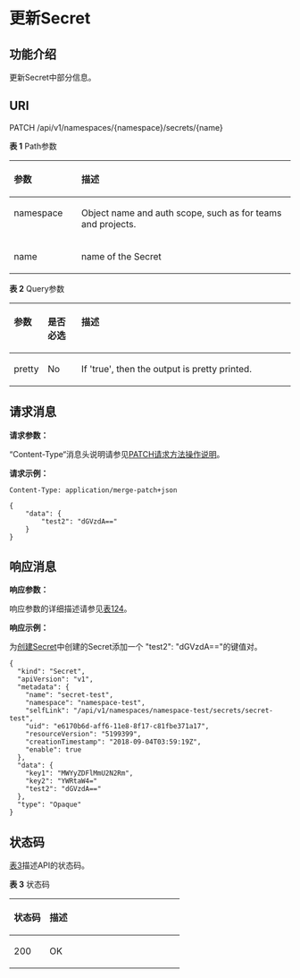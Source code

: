 # 更新Secret<a name="cci_02_3076"></a>

## 功能介绍<a name="s4e0a1c9701464caaa087bfb241e8faeb"></a>

更新Secret中部分信息。

## URI<a name="s3cae00f6e7914695ba88e44aa7a2a633"></a>

PATCH /api/v1/namespaces/\{namespace\}/secrets/\{name\}

**表 1**  Path参数

<a name="table1696332124519"></a>
<table><thead align="left"><tr id="row11961332194516"><th class="cellrowborder" valign="top" width="24%" id="mcps1.2.3.1.1"><p id="p396032144518"><a name="p396032144518"></a><a name="p396032144518"></a>参数</p>
</th>
<th class="cellrowborder" valign="top" width="76%" id="mcps1.2.3.1.2"><p id="p18962325454"><a name="p18962325454"></a><a name="p18962325454"></a>描述</p>
</th>
</tr>
</thead>
<tbody><tr id="row9960327457"><td class="cellrowborder" valign="top" width="24%" headers="mcps1.2.3.1.1 "><p id="p1496113214456"><a name="p1496113214456"></a><a name="p1496113214456"></a>namespace</p>
</td>
<td class="cellrowborder" valign="top" width="76%" headers="mcps1.2.3.1.2 "><p id="p141902036155717"><a name="p141902036155717"></a><a name="p141902036155717"></a>Object name and auth scope, such as for teams and projects.</p>
</td>
</tr>
<tr id="row9426152361413"><td class="cellrowborder" valign="top" width="24%" headers="mcps1.2.3.1.1 "><p id="p442612317147"><a name="p442612317147"></a><a name="p442612317147"></a>name</p>
</td>
<td class="cellrowborder" valign="top" width="76%" headers="mcps1.2.3.1.2 "><p id="p24261723141415"><a name="p24261723141415"></a><a name="p24261723141415"></a>name of the Secret</p>
</td>
</tr>
</tbody>
</table>

**表 2**  Query参数

<a name="zh-cn_topic_0079614900_table43659541"></a>
<table><thead align="left"><tr id="zh-cn_topic_0079614900_row65791910"><th class="cellrowborder" valign="top" width="12%" id="mcps1.2.4.1.1"><p id="zh-cn_topic_0079614900_p27544487"><a name="zh-cn_topic_0079614900_p27544487"></a><a name="zh-cn_topic_0079614900_p27544487"></a>参数</p>
</th>
<th class="cellrowborder" valign="top" width="12%" id="mcps1.2.4.1.2"><p id="p4973534205955"><a name="p4973534205955"></a><a name="p4973534205955"></a>是否必选</p>
</th>
<th class="cellrowborder" valign="top" width="76%" id="mcps1.2.4.1.3"><p id="p203075205955"><a name="p203075205955"></a><a name="p203075205955"></a>描述</p>
</th>
</tr>
</thead>
<tbody><tr id="zh-cn_topic_0079614900_row14572292"><td class="cellrowborder" valign="top" width="12%" headers="mcps1.2.4.1.1 "><p id="zh-cn_topic_0079614900_p39504966"><a name="zh-cn_topic_0079614900_p39504966"></a><a name="zh-cn_topic_0079614900_p39504966"></a>pretty</p>
</td>
<td class="cellrowborder" valign="top" width="12%" headers="mcps1.2.4.1.2 "><p id="zh-cn_topic_0079614900_p45785693"><a name="zh-cn_topic_0079614900_p45785693"></a><a name="zh-cn_topic_0079614900_p45785693"></a>No</p>
</td>
<td class="cellrowborder" valign="top" width="76%" headers="mcps1.2.4.1.3 "><p id="zh-cn_topic_0079614900_p17653681"><a name="zh-cn_topic_0079614900_p17653681"></a><a name="zh-cn_topic_0079614900_p17653681"></a>If 'true', then the output is pretty printed.</p>
</td>
</tr>
</tbody>
</table>

## 请求消息<a name="zh-cn_topic_0079614900_d0e9414"></a>

**请求参数：**

“Content-Type“消息头说明请参见[PATCH请求方法操作说明](PATCH请求方法操作说明.md)。

**请求示例：**

```
Content-Type: application/merge-patch+json
```

```
{
    "data": {
        "test2": "dGVzdA=="
    }
}
```

## 响应消息<a name="s08d56e5f4e57452da0a49400212440a4"></a>

**响应参数：**

响应参数的详细描述请参见[表124](数据结构.md#zh-cn_topic_0079614900_ref458786458)。

**响应示例：**

为[创建Secret](创建Secret.md)中创建的Secret添加一个 "test2": "dGVzdA=="的键值对。

```
{
  "kind": "Secret",
  "apiVersion": "v1",
  "metadata": {
    "name": "secret-test",
    "namespace": "namespace-test",
    "selfLink": "/api/v1/namespaces/namespace-test/secrets/secret-test",
    "uid": "e6170b6d-aff6-11e8-8f17-c81fbe371a17",
    "resourceVersion": "5199399",
    "creationTimestamp": "2018-09-04T03:59:19Z",
    "enable": true
  },
  "data": {
    "key1": "MWYyZDFlMmU2N2Rm",
    "key2": "YWRtaW4="
    "test2": "dGVzdA=="
  },
  "type": "Opaque"
}
```

## 状态码<a name="s50f1049a6a4d404c895cf636eb8f3bf1"></a>

[表3](#zh-cn_topic_0079614900_table46761928)描述API的状态码。

**表 3**  状态码

<a name="zh-cn_topic_0079614900_table46761928"></a>
<table><thead align="left"><tr id="zh-cn_topic_0079614900_row33254664"><th class="cellrowborder" valign="top" width="21%" id="mcps1.2.3.1.1"><p id="p55616028205955"><a name="p55616028205955"></a><a name="p55616028205955"></a>状态码</p>
</th>
<th class="cellrowborder" valign="top" width="79%" id="mcps1.2.3.1.2"><p id="p8604418205955"><a name="p8604418205955"></a><a name="p8604418205955"></a>描述</p>
</th>
</tr>
</thead>
<tbody><tr id="zh-cn_topic_0079614900_row41084259"><td class="cellrowborder" valign="top" width="21%" headers="mcps1.2.3.1.1 "><p id="zh-cn_topic_0079614900_p39490674"><a name="zh-cn_topic_0079614900_p39490674"></a><a name="zh-cn_topic_0079614900_p39490674"></a>200</p>
</td>
<td class="cellrowborder" valign="top" width="79%" headers="mcps1.2.3.1.2 "><p id="zh-cn_topic_0079614900_p44628050"><a name="zh-cn_topic_0079614900_p44628050"></a><a name="zh-cn_topic_0079614900_p44628050"></a>OK</p>
</td>
</tr>
</tbody>
</table>

